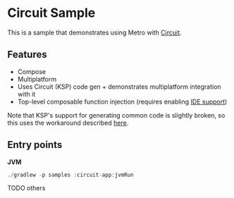# Circuit Sample

This is a sample that demonstrates using Metro with [Circuit](https://github.com/slackhq/circuit).

## Features

- Compose
- Multiplatform
- Uses Circuit (KSP) code gen + demonstrates multiplatform integration with it
- Top-level composable function injection (requires enabling [IDE support](https://zacsweers.github.io/metro/installation.md/#ide-support))

Note that KSP's support for generating common code is slightly broken, so this uses the workaround described [here](https://github.com/google/ksp/issues/567#issuecomment-2609469736).

## Entry points

**JVM**

```kotlin
./gradlew -p samples :circuit-app:jvmRun
```

TODO others